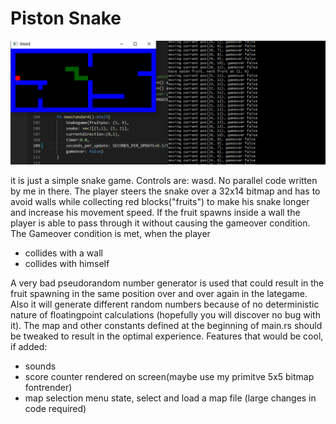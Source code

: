 # Piston Snake

![alt text](https://github.com/gubbu/PistonSnake/blob/master/Capture.PNG)


it is just a simple snake game. Controls are: wasd. No parallel code written by me in there. The player steers the snake over a 32x14 bitmap and has to avoid walls while collecting red blocks("fruits") to make his snake longer and increase his movement speed. If the fruit spawns inside a wall the player is able to pass through it without causing the gameover condition. The Gameover condition is met, when the player
+ collides with a wall
+ collides with himself

A very bad pseudorandom number generator is used that could result in the fruit spawning in the same position over and over again in the lategame. Also it will generate different random numbers because of no deterministic nature of floatingpoint calculations (hopefully you will discover no bug with it). The map and other constants defined at the beginning of main.rs should be tweaked to result in the optimal experience.
Features that would be cool, if added:

+ sounds
+ score counter rendered on screen(maybe use my primitve 5x5 bitmap fontrender)
+ map selection menu state, select and load a map file (large changes in code required) 
